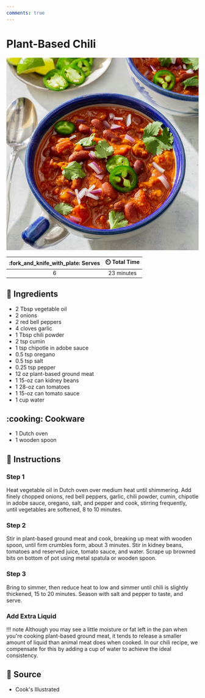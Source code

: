 ```yaml
---
comments: true
---
```

# Plant-Based Chili

![Plant-Based Chili](../assets/images/plant-based-chili.jpg)

| :fork_and_knife_with_plate: Serves | :timer_clock: Total Time |
|:----------------------------------:|:-----------------------: |
| 6 | 23 minutes |

## :salt: Ingredients

- 2 Tbsp vegetable oil
- 2 onions
- 2 red bell peppers
- 4 cloves garlic
- 1 Tbsp chili powder
- 2 tsp cumin
- 1 tsp chipotle in adobe sauce
- 0.5 tsp oregano
- 0.5 tsp salt
- 0.25 tsp pepper
- 12 oz plant-based ground meat
- 1 15-oz can kidney beans
- 1 28-oz can tomatoes
- 1 15-oz can tomato sauce
- 1 cup water

## :cooking: Cookware

- 1 Dutch oven
- 1 wooden spoon

## :pencil: Instructions

### Step 1

Heat vegetable oil in Dutch oven over medium heat until shimmering. Add finely chopped onions, red bell peppers, garlic,
chili powder, cumin, chipotle in adobe sauce, oregano, salt, and pepper and cook, stirring frequently, until vegetables
are softened, 8 to 10 minutes.

### Step 2

Stir in plant-based ground meat and cook, breaking up meat with wooden spoon, until firm crumbles form, about 3 minutes.
Stir in kidney beans, tomatoes and reserved juice, tomato sauce, and water. Scrape up browned bits on bottom of pot
using metal spatula or wooden spoon.

### Step 3

Bring to simmer, then reduce heat to low and simmer until chili is slightly thickened, 15 to 20 minutes. Season with
salt and pepper to taste, and serve.

### Add Extra Liquid

!!! note
    Although you may see a little moisture or fat left in the pan when you're cooking plant-based ground meat, it tends to
    release a smaller amount of liquid than animal meat does when cooked. In our chili recipe, we compensate for this by
    adding a cup of water to achieve the ideal consistency.

## :link: Source

- Cook's Illustrated
